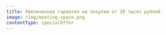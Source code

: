 ```yaml
---
title: Увеличенная гарантия на покупки от 10 тысяч рублей
image: /img/meeting-space.png
contentType: specialOffer
---
```


